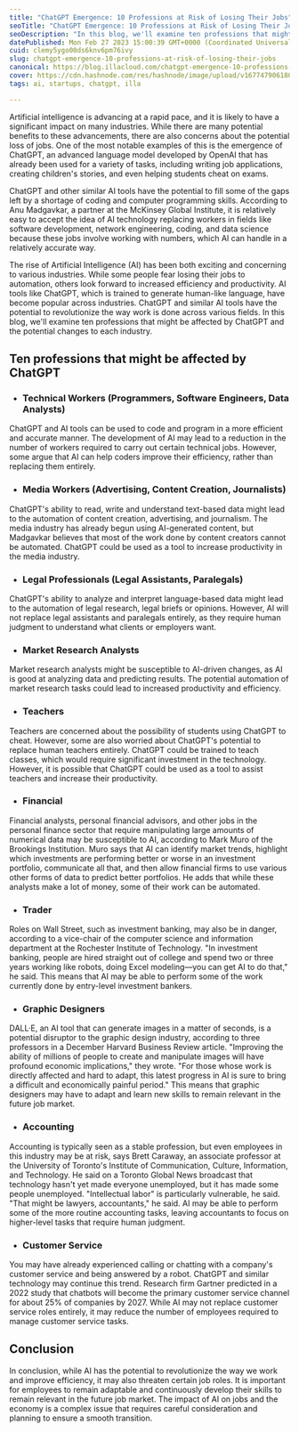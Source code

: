 ```yaml
---
title: "ChatGPT Emergence: 10 Professions at Risk of Losing Their Jobs"
seoTitle: "ChatGPT Emergence: 10 Professions at Risk of Losing Their Jobs"
seoDescription: "In this blog, we'll examine ten professions that might be affected by ChatGPT and the potential changes to each industry."
datePublished: Mon Feb 27 2023 15:00:39 GMT+0000 (Coordinated Universal Time)
cuid: clemy5ygo00ds6knv6pm76ivy
slug: chatgpt-emergence-10-professions-at-risk-of-losing-their-jobs
canonical: https://blog.illacloud.com/chatgpt-emergence-10-professions-at-risk-of-losing-their-jobs/
cover: https://cdn.hashnode.com/res/hashnode/image/upload/v1677479061801/3aef417e-0386-479d-aed9-fbacb24b4c00.png
tags: ai, startups, chatgpt, illa

---
```


Artificial intelligence is advancing at a rapid pace, and it is likely to have a significant impact on many industries. While there are many potential benefits to these advancements, there are also concerns about the potential loss of jobs. One of the most notable examples of this is the emergence of ChatGPT, an advanced language model developed by OpenAI that has already been used for a variety of tasks, including writing job applications, creating children's stories, and even helping students cheat on exams.

ChatGPT and other similar AI tools have the potential to fill some of the gaps left by a shortage of coding and computer programming skills. According to Anu Madgavkar, a partner at the McKinsey Global Institute, it is relatively easy to accept the idea of AI technology replacing workers in fields like software development, network engineering, coding, and data science because these jobs involve working with numbers, which AI can handle in a relatively accurate way.

The rise of Artificial Intelligence (AI) has been both exciting and concerning to various industries. While some people fear losing their jobs to automation, others look forward to increased efficiency and productivity. AI tools like ChatGPT, which is trained to generate human-like language, have become popular across industries. ChatGPT and similar AI tools have the potential to revolutionize the way work is done across various fields. In this blog, we'll examine ten professions that might be affected by ChatGPT and the potential changes to each industry.

## Ten professions that might be affected by ChatGPT

* ### Technical Workers (Programmers, Software Engineers, Data Analysts)
    

ChatGPT and AI tools can be used to code and program in a more efficient and accurate manner. The development of AI may lead to a reduction in the number of workers required to carry out certain technical jobs. However, some argue that AI can help coders improve their efficiency, rather than replacing them entirely.

* ### Media Workers (Advertising, Content Creation, Journalists)
    

ChatGPT's ability to read, write and understand text-based data might lead to the automation of content creation, advertising, and journalism. The media industry has already begun using AI-generated content, but Madgavkar believes that most of the work done by content creators cannot be automated. ChatGPT could be used as a tool to increase productivity in the media industry.

* ### Legal Professionals (Legal Assistants, Paralegals)
    

ChatGPT's ability to analyze and interpret language-based data might lead to the automation of legal research, legal briefs or opinions. However, AI will not replace legal assistants and paralegals entirely, as they require human judgment to understand what clients or employers want.

* ### Market Research Analysts
    

Market research analysts might be susceptible to AI-driven changes, as AI is good at analyzing data and predicting results. The potential automation of market research tasks could lead to increased productivity and efficiency.

* ### Teachers
    

Teachers are concerned about the possibility of students using ChatGPT to cheat. However, some are also worried about ChatGPT's potential to replace human teachers entirely. ChatGPT could be trained to teach classes, which would require significant investment in the technology. However, it is possible that ChatGPT could be used as a tool to assist teachers and increase their productivity.

* ### Financial
    

Financial analysts, personal financial advisors, and other jobs in the personal finance sector that require manipulating large amounts of numerical data may be susceptible to AI, according to Mark Muro of the Brookings Institution. Muro says that AI can identify market trends, highlight which investments are performing better or worse in an investment portfolio, communicate all that, and then allow financial firms to use various other forms of data to predict better portfolios. He adds that while these analysts make a lot of money, some of their work can be automated.

* ### Trader
    

Roles on Wall Street, such as investment banking, may also be in danger, according to a vice-chair of the computer science and information department at the Rochester Institute of Technology. "In investment banking, people are hired straight out of college and spend two or three years working like robots, doing Excel modeling—you can get AI to do that," he said. This means that AI may be able to perform some of the work currently done by entry-level investment bankers.

* ### Graphic Designers
    

DALL·E, an AI tool that can generate images in a matter of seconds, is a potential disruptor to the graphic design industry, according to three professors in a December Harvard Business Review article. "Improving the ability of millions of people to create and manipulate images will have profound economic implications," they wrote. "For those whose work is directly affected and hard to adapt, this latest progress in AI is sure to bring a difficult and economically painful period." This means that graphic designers may have to adapt and learn new skills to remain relevant in the future job market.

* ### Accounting
    

Accounting is typically seen as a stable profession, but even employees in this industry may be at risk, says Brett Caraway, an associate professor at the University of Toronto's Institute of Communication, Culture, Information, and Technology. He said on a Toronto Global News broadcast that technology hasn't yet made everyone unemployed, but it has made some people unemployed. "Intellectual labor" is particularly vulnerable, he said. "That might be lawyers, accountants," he said. AI may be able to perform some of the more routine accounting tasks, leaving accountants to focus on higher-level tasks that require human judgment.

* ### Customer Service
    

You may have already experienced calling or chatting with a company's customer service and being answered by a robot. ChatGPT and similar technology may continue this trend. Research firm Gartner predicted in a 2022 study that chatbots will become the primary customer service channel for about 25% of companies by 2027. While AI may not replace customer service roles entirely, it may reduce the number of employees required to manage customer service tasks.

## Conclusion

In conclusion, while AI has the potential to revolutionize the way we work and improve efficiency, it may also threaten certain job roles. It is important for employees to remain adaptable and continuously develop their skills to remain relevant in the future job market. The impact of AI on jobs and the economy is a complex issue that requires careful consideration and planning to ensure a smooth transition.